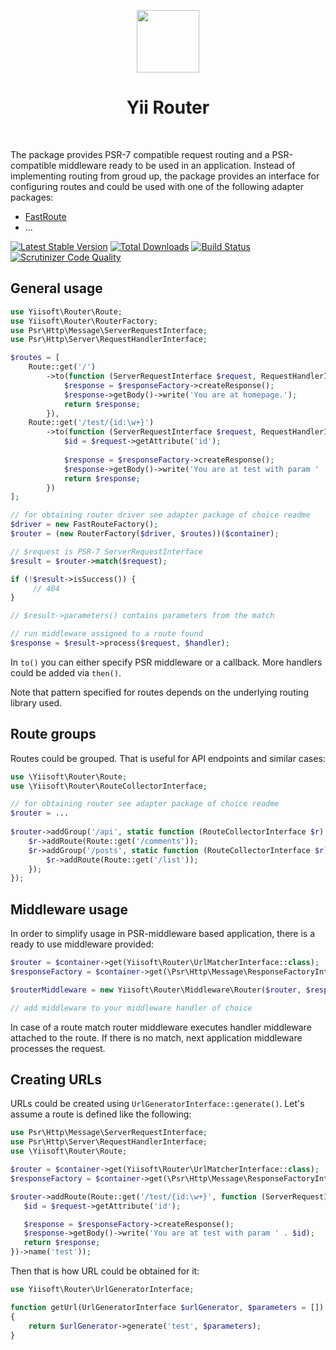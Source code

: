 <p align="center">
    <a href="https://github.com/yiisoft" target="_blank">
        <img src="https://avatars0.githubusercontent.com/u/993323" height="100px">
    </a>
    <h1 align="center">Yii Router</h1>
    <br>
</p>

The package provides PSR-7 compatible request routing and a PSR-compatible middleware ready to be used in an application.
Instead of implementing routing from groud up, the package provides an interface for configuring routes and could be used
with one of the following adapter packages:

- [FastRoute](https://github.com/yiisoft/router-fastroute)
- ...

[![Latest Stable Version](https://poser.pugx.org/yiisoft/router/v/stable.png)](https://packagist.org/packages/yiisoft/router)
[![Total Downloads](https://poser.pugx.org/yiisoft/router/downloads.png)](https://packagist.org/packages/yiisoft/router)
[![Build Status](https://travis-ci.com/yiisoft/router.svg?branch=master)](https://travis-ci.com/yiisoft/router)
[![Scrutinizer Code Quality](https://scrutinizer-ci.com/g/yiisoft/router/badges/quality-score.png?b=master)](https://scrutinizer-ci.com/g/yiisoft/router/?branch=master)

## General usage

```php
use Yiisoft\Router\Route;
use Yiisoft\Router\RouterFactory;
use Psr\Http\Message\ServerRequestInterface;
use Psr\Http\Server\RequestHandlerInterface;

$routes = [
    Route::get('/')
        ->to(function (ServerRequestInterface $request, RequestHandlerInterface $next) use ($responseFactory) {
            $response = $responseFactory->createResponse();
            $response->getBody()->write('You are at homepage.');
            return $response;
        }),
    Route::get('/test/{id:\w+}')
        ->to(function (ServerRequestInterface $request, RequestHandlerInterface $next) use ($responseFactory) {
            $id = $request->getAttribute('id');
    
            $response = $responseFactory->createResponse();
            $response->getBody()->write('You are at test with param ' . $id);
            return $response;
        })
];

// for obtaining router driver see adapter package of choice readme
$driver = new FastRouteFactory();
$router = (new RouterFactory($driver, $routes))($container);

// $request is PSR-7 ServerRequestInterface
$result = $router->match($request);

if (!$result->isSuccess()) {
     // 404
}

// $result->parameters() contains parameters from the match

// run middleware assigned to a route found 
$response = $result->process($request, $handler);
```

In `to()` you can either specify PSR middleware or a callback. More handlers could be added via `then()`.

Note that pattern specified for routes depends on the underlying routing library used.

## Route groups

Routes could be grouped. That is useful for API endpoints and similar cases:

```php
use \Yiisoft\Router\Route;
use \Yiisoft\Router\RouteCollectorInterface;

// for obtaining router see adapter package of choice readme
$router = ... 
    
$router->addGroup('/api', static function (RouteCollectorInterface $r) {
    $r->addRoute(Route::get('/comments'));
    $r->addGroup('/posts', static function (RouteCollectorInterface $r) {
        $r->addRoute(Route::get('/list'));
    });
});
```

## Middleware usage

In order to simplify usage in PSR-middleware based application, there is a ready to use middleware provided:

```php
$router = $container->get(Yiisoft\Router\UrlMatcherInterface::class);
$responseFactory = $container->get(\Psr\Http\Message\ResponseFactoryInterface::class);

$routerMiddleware = new Yiisoft\Router\Middleware\Router($router, $responseFactory);

// add middleware to your middleware handler of choice 
```

In case of a route match router middleware executes handler middleware attached to the route. If there is no match, next
application middleware processes the request.

## Creating URLs

URLs could be created using `UrlGeneratorInterface::generate()`. Let's assume a route is defined like the following:

```php
use Psr\Http\Message\ServerRequestInterface;
use Psr\Http\Server\RequestHandlerInterface;
use \Yiisoft\Router\Route;

$router = $container->get(Yiisoft\Router\UrlMatcherInterface::class);
$responseFactory = $container->get(\Psr\Http\Message\ResponseFactoryInterface::class);

$router->addRoute(Route::get('/test/{id:\w+}', function (ServerRequestInterface $request, RequestHandlerInterface $next) use ($responseFactory) {
   $id = $request->getAttribute('id');

   $response = $responseFactory->createResponse();
   $response->getBody()->write('You are at test with param ' . $id);
   return $response;
})->name('test'));
```

Then that is how URL could be obtained for it:

```php
use Yiisoft\Router\UrlGeneratorInterface;

function getUrl(UrlGeneratorInterface $urlGenerator, $parameters = [])
{
    return $urlGenerator->generate('test', $parameters);
}
```
